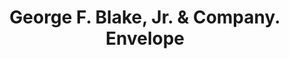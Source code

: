 ---
doi: 10.7916/D8DV2X26
date_other: '1897'
date_other_textual: '1897'
form: printed ephemera
genre:
- Envelopes
name:
- George F. Blake, Jr. & Company
object_in_context_url: https://biggert.cul.columbia.edu/items/view/ave_biggert_01860
subject_hierarchical_geographic:
- Worcester, Massachusetts, United States
subject_name:
- George F. Blake, Jr. & Company
title: George F. Blake, Jr. & Company. Envelope
sort_title: George F. Blake, Jr. & Company. Envelope
call_number: ave_biggert_01860
coordinates:
- 42.266666666666666,-71.8
pid: ave_biggert_01860
identifiers: ave_biggert_01860
thumbnail: false
permalink: /biggert/ave_biggert_01860/
layout: iiif-image-page
---
